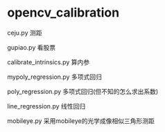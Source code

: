 # opencv_calibration
ceju.py 测距<br>

gupiao.py 看股票<br>

calibrate_intrinsics.py 算内参<br>

mypoly_regression.py 多项式回归<br>

poly_regression.py 多项式回归(但不知的怎么求出系数)<br>

line_regression.py 线性回归<br>

mobileye.py 采用mobileye的光学成像相似三角形测距<br>
